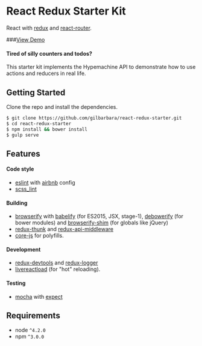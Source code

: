 React Redux Starter Kit
===

React with [redux](https://github.com/rackt/redux) and [react-router](https://github.com/rackt/react-router).  

###[View Demo](http://gilbarbara.github.io/react-redux-starter/)

#### Tired of silly counters and todos?
This starter kit implements the Hypemachine API to demonstrate how to use actions and reducers in real life.

## Getting Started
Clone the repo and install the dependencies.

```bash
$ git clone https://github.com/gilbarbara/react-redux-starter.git
$ cd react-redux-starter
$ npm install && bower install
$ gulp serve
```

## Features

#### Code style
- [eslint](https://github.com/eslint/eslint) with [airbnb](https://github.com/airbnb/javascript/tree/master/packages/eslint-config-airbnb) config
- [scss_lint](https://github.com/brigade/scss-lint)

#### Building
- [browserify](https://github.com/substack/node-browserify) with [babelify](https://github.com/babel/babelify) (for ES2015, JSX, stage-1), [debowerify](https://github.com/eugeneware/debowerify) (for bower modules) and [browserify-shim](https://github.com/thlorenz/browserify-shim) (for globals like jQuery)
- [redux-thunk](https://github.com/gaearon/redux-thunk) and [redux-api-middleware](https://github.com/agraboso/redux-api-middleware)
- [core-js](https://github.com/zloirock/core-js) for polyfills.

#### Development
- [redux-devtools](https://github.com/gaearon/redux-devtools) and [redux-logger](https://github.com/fcomb/redux-logger)
- [livereactload](https://github.com/milankinen/livereactload) (for "hot" reloading).

#### Testing
- [mocha](https://github.com/mochajs/mocha) with [expect](https://github.com/mjackson/expect)

## Requirements
- node `^4.2.0`
- npm `^3.0.0`

